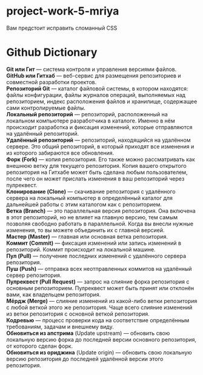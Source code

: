# project-work-5-mriya
Вам предстоит исправить сломанный CSS

# Github Dictionary
**Git или Гит** — система контроля и управления версиями файлов.<br/>
**GitHub или Гитхаб** — веб-сервис для размещения репозиториев и совместной разработки проектов.<br/>
**Репозиторий Git** — каталог файловой системы, в котором находятся: файлы конфигурации, файлы журналов операций, выполняемых над репозиторием, индекс расположения файлов и хранилище, содержащее сами контролируемые файлы.<br/>
**Локальный репозиторий** — репозиторий, расположенный на локальном компьютере разработчика в каталоге. Именно в нём происходит разработка и фиксация изменений, которые отправляются на удалённый репозиторий.<br/>
**Удалённый репозиторий** — репозиторий, находящийся на удалённом сервере. Это общий репозиторий, в который приходят все изменения и из которого забираются все обновления.<br/>
**Форк (Fork)** — копия репозитория. Его также можно рассматривать как внешнюю ветку для текущего репозитория. Копия вашего открытого репозитория на Гитхабе может быть сделана любым пользователем, после чего он может прислать изменения в ваш репозиторий через пулреквест.<br/>
**Клонирование (Clone)** — скачивание репозитория с удалённого сервера на локальный компьютер в определённый каталог для дальнейшей работы с этим каталогом как с репозиторием.<br/>
**Ветка (Branch)** — это параллельная версия репозитория. Она включена в этот репозиторий, но не влияет на главную версию, тем самым позволяя свободно работать в параллельной. Когда вы внесли нужные изменения, то вы можете объединить их с главной версией.<br/>
**Мастер (Master)** — главная или основная ветка репозитория.<br/>
**Коммит (Commit)** — фиксация изменений или запись изменений в репозиторий. Коммит происходит на локальной машине.<br/>
**Пул (Pull)** — получение последних изменений с удалённого сервера репозитория.<br/>
**Пуш (Push)** — отправка всех неотправленных коммитов на удалённый сервер репозитория.<br/>
**Пулреквест (Pull Request)** — запрос на слияние форка репозитория с основным репозиторием. Пулреквест может быть принят или отклонён вами, как владельцем репозитория.<br/>
**Мёрдж (Merge)** — слияние изменений из какой-либо ветки репозитория с любой веткой этого же репозитория. Чаще всего слияние изменений из ветки репозитория с основной веткой репозитория.<br/>
**Кодревью** — процесс проверки кода на соответствие определённым требованиям, задачам и внешнему виду.<br/>
**Обновиться из апстрима** (Update upstream) — обновить свою локальную версию форка до последней версии основного репозитория, от которого сделан форк.<br/>
**Обновиться из ориджина** (Update origin) — обновить свою локальную версию репозитория до последней удалённой версии этого репозитория.
